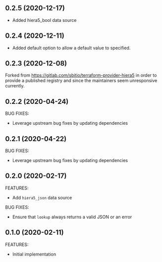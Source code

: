 ## 0.2.5 (2020-12-17)

- Added hiera5_bool data source

## 0.2.4 (2020-12-11)

- Added default option to allow a default value to specified.

## 0.2.3 (2020-12-08)

Forked from https://gitlab.com/sbitio/terraform-provider-hiera5 in order to provide a published registry and since the maintainers seem unresponsive currently.

## 0.2.2 (2020-04-24)

BUG FIXES:

* Leverage upstream bug fixes by updating dependencies

## 0.2.1 (2020-04-22)

BUG FIXES:

* Leverage upstream bug fixes by updating dependencies

## 0.2.0 (2020-02-17)

FEATURES:

* Add `hiera5_json` data source

BUG FIXES:

* Ensure that `lookup` always returns a valid JSON or an error

## 0.1.0 (2020-02-11)

FEATURES:

* Initial implementation
